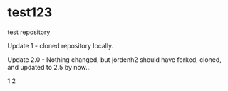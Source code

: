 test123
=======

test repository



Update 1 - cloned repository locally.

Update 2.0 - Nothing changed, but jordenh2 should have forked, cloned, and updated to 2.5 by now...

1
2

